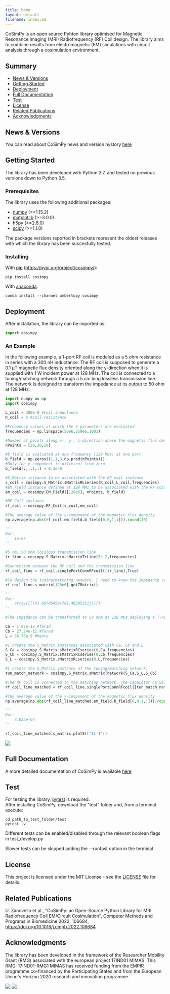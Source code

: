 ```yaml
---
title: home
layout: default
filename: index.md
--- 
```


CoSimPy is an open source Pyhton library optimised for Magnetic Resonance Imaging (MRI) Radiofrequency (RF) Coil design. The library aims to combine results from electromagnetic (EM) simulations with circuit analysis through a cosimulation environment.<br>


## Summary

  - [News & Versions](#news-versions)
  - [Getting Started](#getting-started)
  - [Deployment](#deployment)
  - [Full Documentation](#full-documentation)
  - [Test](#test)
  - [License](#license)
  - [Related Publications](#related-publications)
  - [Acknowledgments](#acknowledgments)

## News & Versions

You can read about CoSimPy news and version hystory [here](./News&Versions.md)

## Getting Started

The library has been developed with Python 3.7. and tested on previous versions down to Python 3.5.

### Prerequisites

The library uses the following additional packages:

- [numpy](https://numpy.org/) (>=1.15.2)
- [matplotlib](https://matplotlib.org/) (>=3.0.0)
- [h5py](https://www.h5py.org/) (>=2.8.0)
- [scipy](https://www.scipy.org/) (>=1.1.0)

The package versions reported in brackets represent the oldest releases with which the library has been succesfully tested.

### Installing

With [pip](https://pypi.org/project/pip/) (https://pypi.org/project/cosimpy/):
```
pip install cosimpy
```

With [anaconda](https://www.anaconda.com/products/individual):
```
conda install --channel umbertopy cosimpy
```

## Deployment

After installation, the library can be imported as:

```python
import cosimpy
```

### An Example

In the following example, a 1-port RF coil is modeled as a 5 ohm resistance in series with a 300 nH inductance. The RF coil is supposed to generate a 0.1 &mu;T magnetic flux density oriented along the y-direction when it is supplied with 1 W incident power at 128 MHz. The coil is connected to a tuning/matching network through a 5 cm long lossless transmission line. The network is designed to transform the impedance at its output to 50 ohm at 128 MHz. 

```python
import numpy as np
import cosimpy

L_coil = 300e-9 #Coil inductance
R_coil = 5 #Coil resistance

#Frequency values at which the S parameters are evaluated
frequencies = np.linspace(50e6,250e6,1001)

#Number of points along x-, y-, z-direction where the magnetic flux density is evaluated
nPoints = [20,20,20] 

#b_field is evaluated at one frequency (128 MHz) at one port
b_field = np.zeros((1,1,3,np.prod(nPoints)))
#Only the y-component is different from zero 
b_field[:,:,1,:] = 0.1e-6 

#S_Matrix instance to be associated with the RF coil instance
s_coil = cosimpy.S_Matrix.sMatrixRLseries(R_coil,L_coil,frequencies) 
#EM_Field instance defined at 128 MHz to be associated with the RF coil instance
em_coil = cosimpy.EM_Field([128e6], nPoints, b_field)

#RF_Coil instance
rf_coil = cosimpy.RF_Coil(s_coil,em_coil) 

#The average value of the y-component of the magnetic flux density
np.average(np.abs(rf_coil.em_field.b_field[0,0,1,:])).round(10)

'''
Out:
    1e-07
'''

#5 cm, 50 ohm lossless transmission line
tr_line = cosimpy.S_Matrix.sMatrixTrLine(5e-2,frequencies) 

#Connection between the RF coil and the transmission line
rf_coil_line = rf_coil.singlePortConnRFcoil([tr_line],True) 

#To design the tuning/matching network, I need to know the impedance value at 128 MHz
rf_coil_line.s_matrix[128e6].getZMatrix()

'''
Out:
    array([[[41.66705459+708.46385311j]]])
'''

#The impedance can be transformed to 50 ohm at 128 MHz deploying a T-network made of two capacitors and one inductor with the following values:

Ca = 1.87e-12 #farad
Cb = 27.24e-12 #farad
L = 56.75e-9 #henry

#I create the S_Matrix instances associated with Ca, Cb and L
S_Ca = cosimpy.S_Matrix.sMatrixRCseries(0,Ca,frequencies)
S_Cb = cosimpy.S_Matrix.sMatrixRCseries(0,Cb,frequencies)
S_L = cosimpy.S_Matrix.sMatrixRLseries(0,L,frequencies)

#I create the S_Matrix instance of the tuning/matching network. 
tun_match_network = cosimpy.S_Matrix.sMatrixTnetwork(S_Ca,S_L,S_Cb)

#The RF coil is connected to the matching network. The capacitor Ca will be in series with the transmission line
rf_coil_line_matched = rf_coil_line.singlePortConnRFcoil([tun_match_network], True) 

#The average value of the y-component of the magnetic flux density
np.average(np.abs(rf_coil_line_matched.em_field.b_field[0,0,1,:])).round(10)

'''
Out:
    7.825e-07
'''

rf_coil_line_matched.s_matrix.plotS(["S1-1"])
```
![](https://github.com/umbertozanovello/CoSimPy/blob/main/docs/images/example_S.png?raw=true)


## Full Documentation

A more detailed documentation of CoSimPy is available [here](https://github.com/umbertozanovello/CoSimPy/blob/main/docs/Documentation.md)

## Test

For testing the library, [pytest](https://docs.pytest.org/en/6.2.x/) is required.<br>
After installing CoSimPy, download the "test" folder and, from a terminal execute:
```
cd path_to_test_folder/test
pytest -v
```
Different tests can be enabled/disabled through the relevant boolean flags in test_develop.py

Slower tests can be skipped adding the --runfast option in the terminal

## License

This project is licensed under the MIT
License - see the [LICENSE](LICENSE) file for
details.

## Related Publications

U. Zanovello et al., "CoSimPy: an Open-Source Python Library for MRI Radiofrequency Coil EM/Circuit Cosimulation", Computer Methods and Programs in Biomedicine 2022, 106684, https://doi.org/10.1016/j.cmpb.2022.106684

## Acknowledgments

The library has been developed in the framework of the Researcher Mobility Grant (RMG) associated with the european project 17IND01 MIMAS. This RMG: 17IND01-RMG1 MIMAS has received funding from the EMPIR programme co-financed by the Participating States and from the European Union's Horizon 2020 research and innovation programme.

[![](https://github.com/umbertozanovello/CoSimPy/blob/main/docs/images/EMPIR_logo.jpg?raw=true)](https://www.euramet.org/research-innovation/research-empir/)
[![](https://github.com/umbertozanovello/CoSimPy/blob/main/docs/images/MIMAS_logo.png?raw=true)](https://www.ptb.de/mimas/home/)
